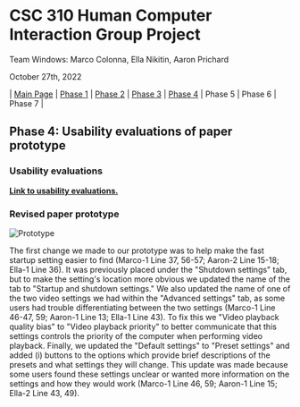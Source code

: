 # CSC 310 Human Computer Interaction Group Project

Team Windows: Marco Colonna, Ella Nikitin, Aaron Prichard

October 27th, 2022

| [Main Page](https://github.com/marco-colonna/csc-310-project) | [Phase 1](https://github.com/marco-colonna/csc-310-project/blob/main/phase1.md) | [Phase 2](https://github.com/marco-colonna/csc-310-project/blob/main/phase2.md) | [Phase 3](https://github.com/marco-colonna/csc-310-project/blob/main/phase3.md) | [Phase 4](https://github.com/marco-colonna/csc-310-project/blob/main/phase4.md) | Phase 5 | Phase 6 | Phase 7 |

## Phase 4: Usability evaluations of paper prototype

### Usability evaluations

[**Link to usability evaluations.**](https://github.com/marco-colonna/csc-310-project/blob/main/Usability%20Evaluations/Final%20Usability%20Evaluation.md)

### Revised paper prototype

![Prototype](https://user-images.githubusercontent.com/84739957/198459416-78e759ba-6b56-407e-b71a-fdc05e292898.jpg)

The first change we made to our prototype was to help make the fast startup setting easier to find (Marco-1 Line 37, 56-57; Aaron-2 Line 15-18; Ella-1 Line 36). It was previously placed under the "Shutdown settings" tab, but to make the setting's location more obvious we updated the name of the tab to "Startup and shutdown settings." We also updated the name of one of the two video settings we had within the "Advanced settings" tab, as some users had trouble differentiating between the two settings (Marco-1 Line 46-47, 59; Aaron-1 Line 13; Ella-1 Line 43). To fix this we "Video playback quality bias" to "Video playback priority" to better communicate that this settings controls the priority of the computer when performing video playback. Finally, we updated the "Default settings" to "Preset settings" and added (i) buttons to the options which provide brief descriptions of the presets and what settings they will change. This update was made because some users found these settings unclear or wanted more information on the settings and how they would work (Marco-1 Line 46, 59; Aaron-1 Line 15; Ella-2 Line 43, 49).
